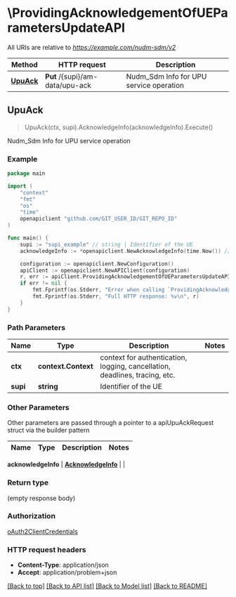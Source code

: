 # \ProvidingAcknowledgementOfUEParametersUpdateAPI

All URIs are relative to *https://example.com/nudm-sdm/v2*

Method | HTTP request | Description
------------- | ------------- | -------------
[**UpuAck**](ProvidingAcknowledgementOfUEParametersUpdateAPI.md#UpuAck) | **Put** /{supi}/am-data/upu-ack | Nudm_Sdm Info for UPU service operation



## UpuAck

> UpuAck(ctx, supi).AcknowledgeInfo(acknowledgeInfo).Execute()

Nudm_Sdm Info for UPU service operation

### Example

```go
package main

import (
	"context"
	"fmt"
	"os"
    "time"
	openapiclient "github.com/GIT_USER_ID/GIT_REPO_ID"
)

func main() {
	supi := "supi_example" // string | Identifier of the UE
	acknowledgeInfo := *openapiclient.NewAcknowledgeInfo(time.Now()) // AcknowledgeInfo |  (optional)

	configuration := openapiclient.NewConfiguration()
	apiClient := openapiclient.NewAPIClient(configuration)
	r, err := apiClient.ProvidingAcknowledgementOfUEParametersUpdateAPI.UpuAck(context.Background(), supi).AcknowledgeInfo(acknowledgeInfo).Execute()
	if err != nil {
		fmt.Fprintf(os.Stderr, "Error when calling `ProvidingAcknowledgementOfUEParametersUpdateAPI.UpuAck``: %v\n", err)
		fmt.Fprintf(os.Stderr, "Full HTTP response: %v\n", r)
	}
}
```

### Path Parameters


Name | Type | Description  | Notes
------------- | ------------- | ------------- | -------------
**ctx** | **context.Context** | context for authentication, logging, cancellation, deadlines, tracing, etc.
**supi** | **string** | Identifier of the UE | 

### Other Parameters

Other parameters are passed through a pointer to a apiUpuAckRequest struct via the builder pattern


Name | Type | Description  | Notes
------------- | ------------- | ------------- | -------------

 **acknowledgeInfo** | [**AcknowledgeInfo**](AcknowledgeInfo.md) |  | 

### Return type

 (empty response body)

### Authorization

[oAuth2ClientCredentials](../README.md#oAuth2ClientCredentials)

### HTTP request headers

- **Content-Type**: application/json
- **Accept**: application/problem+json

[[Back to top]](#) [[Back to API list]](../README.md#documentation-for-api-endpoints)
[[Back to Model list]](../README.md#documentation-for-models)
[[Back to README]](../README.md)

